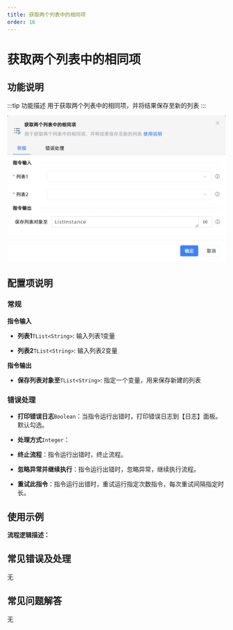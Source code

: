 ```yaml
---
title: 获取两个列表中的相同项
order: 16
---
```


# 获取两个列表中的相同项

## 功能说明

:::tip 功能描述
用于获取两个列表中的相同项，并将结果保存至新的列表
:::

![获取两个列表中的相同项](../../../assets/获取两个列表中的相同项_command.png)

## 配置项说明

### 常规

**指令输入**

- **列表1**`TList<String>`: 输入列表1变量

- **列表2**`TList<String>`: 输入列表2变量


**指令输出**

- **保存列表对象至**`TList<String>`: 指定一个变量，用来保存新建的列表

### 错误处理

- **打印错误日志**`Boolean`：当指令运行出错时，打印错误日志到【日志】面板。默认勾选。

- **处理方式**`Integer`：

 - **终止流程**：指令运行出错时，终止流程。

 - **忽略异常并继续执行**：指令运行出错时，忽略异常，继续执行流程。

 - **重试此指令**：指令运行出错时，重试运行指定次数指令，每次重试间隔指定时长。

## 使用示例

**流程逻辑描述：** 

## 常见错误及处理

无

## 常见问题解答

无


